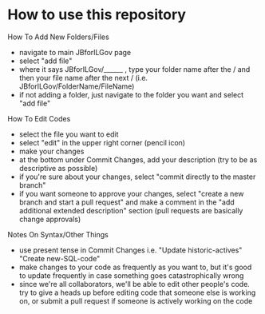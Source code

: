 # How to use this repository

How To Add New Folders/Files
- navigate to main JBforILGov page
- select "add file"
- where it says JBforILGov/______ , type your folder name after the / and then your file name after the next / (i.e. JBforILGov/FolderName/FileName)
- if not adding a folder, just navigate to the folder you want and select "add file"

How To Edit Codes
- select the file you want to edit
- select "edit" in the upper right corner (pencil icon)
- make your changes
- at the bottom under Commit Changes, add your description (try to be as descriptive as possible)
- if you're sure about your changes, select "commit directly to the master branch"
- if you want someone to approve your changes, select "create a new branch and start a pull request" and make a comment in the "add additional extended description" section (pull requests are basically change approvals)

Notes On Syntax/Other Things
- use present tense in Commit Changes i.e. "Update historic-actives" "Create new-SQL-code"
- make changes to your code as frequently as you want to, but it's good to update frequently in case something goes catastrophically wrong
- since we're all collaborators, we'll be able to edit other people's code. try to give a heads up before editing code that someone else is working on, or submit a pull request if someone is actively working on the code

